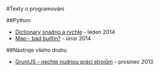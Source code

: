 #Texty o programování

##Python

* [Dictionary snadno a rychle](/python/dictionary-snadno-rychle/) - leden 2014
* [Map - bad builtin?](/python/map-bad-builtin/) - únor 2014

##Nástroje všeho druhu

* [GruntJS - nechte nudnou práci strojům](/tools/gruntjs-nechte-nudnou-praci-strojum/) - prosinec 2013

